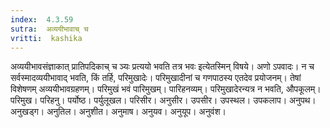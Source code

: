 ```yaml
---
index:  4.3.59
sutra:  अव्ययीभावाच् च
vritti:  kashika 
---
```


अव्ययीभावसंज्ञाकात् प्रातिपदिकाच् च ञ्यः प्रत्ययो भवति तत्र भवः इत्येतस्मिन् विषये। अणो ऽपवादः। न च सर्वस्मादव्ययीभावाद् भवति, किं तर्हि, परिमुखादेः। परिमुखादीनां च गणपाठस्य एतदेव प्रयोजनम्। तेषां विशेषणम् अव्ययीभावग्रहणम्। परिमुखं भवं पारिमुखम्। पारिहनव्यम्। परिमुखादेरन्यत्र न भवति, औपकूलम्। परिमुख। परिहनु। पर्योष्ठ। पर्युलूखल। परिसीर। अनुसीर। उपसीर। उपस्थल। उपकलाप। अनुपथ। अनुखड्ग। अनुतिल। अनुशीत। अनुमाष। अनुयव। अनुयूप। अनुवंश।

